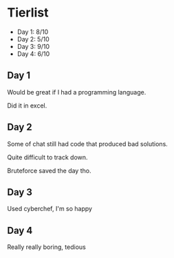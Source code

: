 # Tierlist

- Day 1: 8/10
- Day 2: 5/10
- Day 3: 9/10
- Day 4: 6/10

## Day 1

Would be great if I had a programming language.

Did it in excel.

## Day 2

Some of chat still had code that produced bad solutions.

Quite difficult to track down.

Bruteforce saved the day tho.

## Day 3

Used cyberchef, I'm so happy

## Day 4

Really really boring, tedious
